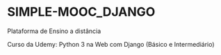 # SIMPLE-MOOC_DJANGO

Plataforma de Ensino a distância

Curso da Udemy: Python 3 na Web com Django (Básico e Intermediário)

